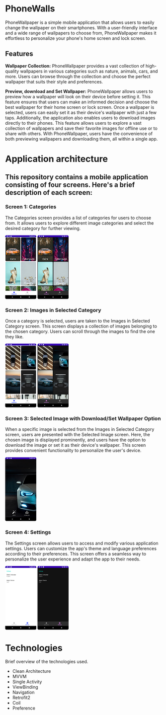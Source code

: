 # PhoneWalls
PhoneWallpaper is a simple mobile application that allows users to easily change the wallpaper on their smartphones. With a user-friendly interface and a wide range of wallpapers to choose from, PhoneWallpaper makes it effortless to personalize your phone's home screen and lock screen.
## Features
**Wallpaper Collection:** PhoneWallpaper provides a vast collection of high-quality wallpapers in various categories such as nature, animals, cars, and more. Users can browse through the collection and choose the perfect wallpaper that suits their style and preferences.

**Preview, download and Set Wallpaper:** PhoneWallpaper allows users to preview how a wallpaper will look on their device before setting it. This feature ensures that users can make an informed decision and choose the best wallpaper for their home screen or lock screen. Once a wallpaper is selected, users can easily set it as their device's wallpaper with just a few taps. Additionally, the application also enables users to download images directly to their phones. This feature allows users to explore a vast collection of wallpapers and save their favorite images for offline use or to share with others. With PhoneWallpaper, users have the convenience of both previewing wallpapers and downloading them, all within a single app.

# Application architecture
## This repository contains a mobile application consisting of four screens. Here's a brief description of each screen:
### Screen 1: Categories
The Categories screen provides a list of categories for users to choose from. It allows users to explore different image categories and select the desired category for further viewing.

![Light theme](https://github.com/dchugunoff/PhoneWalls/blob/master/images/first_light.png) ![Dark theme](https://github.com/dchugunoff/PhoneWalls/blob/master/images/f_dark.png)

### Screen 2: Images in Selected Category
Once a category is selected, users are taken to the Images in Selected Category screen. This screen displays a collection of images belonging to the chosen category. Users can scroll through the images to find the one they like.

![Light theme](https://github.com/dchugunoff/PhoneWalls/blob/master/images/s_light.png) ![Dark theme](https://github.com/dchugunoff/PhoneWalls/blob/master/images/s_dark.png)

### Screen 3: Selected Image with Download/Set Wallpaper Option
When a specific image is selected from the Images in Selected Category screen, users are presented with the Selected Image screen. Here, the chosen image is displayed prominently, and users have the option to download the image or set it as their device's wallpaper. This screen provides convenient functionality to personalize the user's device.

![Third screen](https://github.com/dchugunoff/PhoneWalls/blob/master/images/thrid_dark.png)

### Screen 4: Settings
The Settings screen allows users to access and modify various application settings. Users can customize the app's theme and language preferences according to their preferences. This screen offers a seamless way to personalize the user experience and adapt the app to their needs.

![Light theme](https://github.com/dchugunoff/PhoneWalls/blob/master/images/fourth_light.png) ![Dark theme](https://github.com/dchugunoff/PhoneWalls/blob/master/images/fo_dark.png)

# Technologies
Brief overview of the technologies used.
- Clean Architecture
- MVVM
- Single Activity
- ViewBinding
- Navigation
- Retrofit2
- Coil
- Preference
